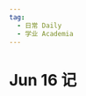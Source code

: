 ```yaml
---
tag:
  - 日常 Daily
  - 学业 Academia
---
```


# Jun 16 记

<Audio src="http://files.makabaka1880.xyz/static/hosted/blog/2025/Jun/viva%20las%20vengence.m4a" fileName="Vivi Las Vengeance - Panic! At the Disco"/>

中考考完啦！终于结束了初中四年的生活

## 0x00 中考结束
也是卷土重来了

## 0x01 WWDC25
苹果不是发了个那啥新的liquid glass的材质嘛 个人来说感觉clear不太好看 但是别的地方真的很惊艳

但看到又个同学拿Vista的壁纸已换上去再换一个dark mode的clear那味儿就上来了哈哈哈哈哈哈哈哈哈

# 0x02 近期项目
- [Lexicalis - 大项目](https://lexicalis.xyz)